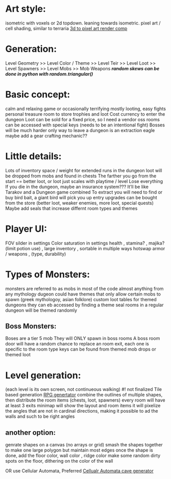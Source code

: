 # Art style:
  isometric with voxels or 2d topdown. leaning towards isometric. pixel art / cell shading, similar to terraria
  [3d to pixel art render comp](https://www.youtube.com/watch?v=1FrIBkuq0ZI)

# Generation:
   Level Geometry >> Level Color / Theme >> Level Teir >> Level Loot >> Level Spawners >> Level Mobs >> Mob Weapons
   ***random skews can be done in python with random.triangular()***
# Basic concept: 
   calm and relaxing game or occasionally terrifying
   mostly looting, easy fights
   personal treasure room to store trophies and loot
   Cost currency to enter the dungeon
   Loot can be sold for a fixed price, so I need a vendor
    oss rooms can be accessed with special keys (needs to be an intentional fight)
       Bosses will be much harder 
    only way to leave a dungeon is an extraction eagle
    maybe add a gear crafting mechanic??
# Little details:
   Lots of inventory space / weight for extended runs in the dungeon
   loot will be dropped from mobs and found in chests
   The farther you go from the start == better loot, or loot just scales with playtime / level
   Lose everything If you die in the dungeon, maybe an insurance system???
   It’ll be like Tarakov and a Dungeon game combined
   To extract you will need to find or buy bird bait, a giant bird will pick you up	
   entry upgrades can be bought from the store (better loot, weaker enemies, more loot, special quests) 
   Maybe add seals that increase differnt room types and themes
# Player UI:
   FOV silder in settings
   Color saturation in settings
   health ,  stamina? , majika? (limit potion use) , 
   large inventory , sortable in multiple ways
   hotswap armor / weapons , (type, durability)
    
# Types of Monsters:
   monsters are referred to as mobs in most of the code
   almost anything from any mythology
   dugeon could have themes that only allow certain mobs to spawn (greek mythologoy, asian folklore)
   custom loot tables for themed dungeons
   they can eb accessed by finding a theme seal
   rooms in a regular dungeon will be themed randomly
## Boss Monsters:
   Boses are a tier 5 mob
   They will ONLY spawn in boss rooms
   A boss room door will have a random chance to replace an room exit, each one is specific to the room type
   keys can be found from themed mob drops or themed loot
   
# Level generation: 
   (each level is its own screen, not continueous walking) #! not finalized
   Tile based generation
   [RPG genertator](https://donjon.bin.sh/)
   combine the outlines of multiple shapes, then distribute the room items (chests, loot, spawners)
   every room will have at least 3 exits 
   minimap will show the layout and room items
   it will pixelize the angles that are not in cardinal directions, making it possible to ad the walls and such to be right angles
   
## another option:
   genrate shapes on a canvas (no arrays or grid)
   smash the shapes together to make one large polygon but maintain most edges
   once the shape is done, add the floor color, wall color , ridge color
   make some random dirty spots on the floor, dithering on the color of the wall
    
   OR use Cellular Automata, Preferred 
       [Cellualr Automata cave generator](http://pixelenvy.ca/wa/ca_cave.html)
